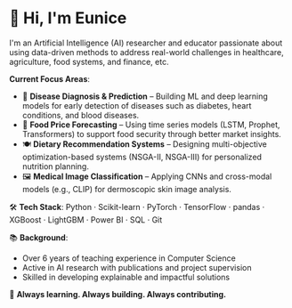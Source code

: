 # 👋 Hi, I'm Eunice

I'm an Artificial Intelligence (AI) researcher and educator passionate about using data-driven methods to address real-world challenges in healthcare, agriculture, food systems, and finance, etc. 

 **Current Focus Areas**:
- 🧠 **Disease Diagnosis & Prediction** – Building ML and deep learning models for early detection of diseases such as diabetes, heart conditions, and blood diseases.
- 🌾 **Food Price Forecasting** – Using time series models (LSTM, Prophet, Transformers) to support food security through better market insights.
- 🍽️ **Dietary Recommendation Systems** – Designing multi-objective optimization-based systems (NSGA-II, NSGA-III) for personalized nutrition planning.
- 🖼️ **Medical Image Classification** – Applying CNNs and cross-modal models (e.g., CLIP) for dermoscopic skin image analysis.

🛠️ **Tech Stack**:
Python · Scikit-learn · PyTorch · TensorFlow · pandas · XGBoost · LightGBM · Power BI · SQL · Git


📚 **Background**:
- Over 6 years of teaching experience in Computer Science
- Active in AI research with publications and project supervision
- Skilled in developing explainable and impactful solutions


🚀 **Always learning. Always building. Always contributing.**
